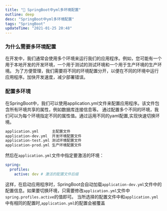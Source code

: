 ```yaml
---
title: "🚀 SpringBoot中yml多环境配置"
outline: deep
desc: "SpringBoot中yml多环境配置"
tags: "SpringBoot"
updateTime: "2021-01-25 20:48"
---
```


### 为什么需要多环境配置
在开发中，我们通常会使用多个环境来运行我们的应用程序。例如，您可能有一个用于本地开发的开发环境，一个用于测试的测试环境和一个用于生产环境的生产环境。
为了方便管理，我们需要将不同的环境配置分开，以便在不同的环境中运行应用程序。加快开发速度，减少部署错误。

### 配置多环境
在SpringBoot中，我们可以使用application.yml文件来配置应用程序。该文件包含所有环境共享的属性，例如数据库连接信息等。
通过配置多个不同的环境，我们可以为每个环境指定不同的属性值。通过运用不同的yaml配置,实现快速切换环境。
```bash
application.yml      主配置文件
application-dev.yml  开发环境配置文件
application-test.yml 测试环境配置文件
application-prod.yml 生产环境配置文件
```
然后在`application.yml`文件中指定要激活的环境：
```yaml
spring:
  profiles:
    active: dev # 激活的配置文件后缀
```
这样，在启动应用程序时，SpringBoot会自动加载`application-dev.yml`文件中的配置信息。如果要切换环境，只需要修改`application.yml`文件中`spring.profiles.active`的值即可。
当所选择的配置文件中和`application.yml`中有相同的配置时,`application.yml`的配置会被覆盖



